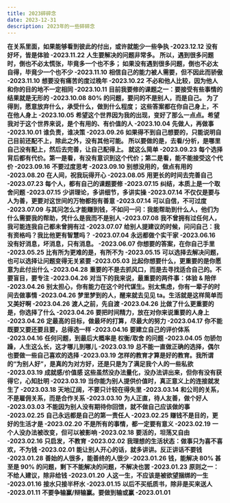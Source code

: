 ```yaml
---
title: 2023碎碎念
date: 2023-12-31
description: 2023年的一些碎碎念
---
```


<a className="block h-full rounded-lg border border-gray-700 p-4 hover:border-pink-600">
  <strong className="font-medium text-white">在关系里面，如果能够看到彼此的付出，或许就能少一些争执 -2023.12.12</strong>
</a>
     
<a className="block h-full rounded-lg border border-gray-700 p-4 hover:border-pink-600">
  <strong className="font-medium text-white">没有好坏，皆是体验 -2023.11.22</strong>
</a>
   
<a className="block h-full rounded-lg border border-gray-700 p-4 hover:border-pink-600">
  <strong className="font-medium text-white">人生要解决的问题非常多。
    所以，遇到很多问题时，倒也不必太慌张，毕竟多一个也不多；
    如果没有遇到很多问题，倒也不必太自得，毕竟少一个也不少 -2023.11.10</strong>
</a>

<a className="block h-full rounded-lg border border-gray-700 p-4 hover:border-pink-600">
  <strong className="font-medium text-white">相信自己的能力被人需要，但不因此而骄傲 -2023.11.10</strong>
</a>

<a className="block h-full rounded-lg border border-gray-700 p-4 hover:border-pink-600">
  <strong className="font-medium text-white">想要没有痛苦的度过晚年 -2023.10.22</strong>
</a>

<a className="block h-full rounded-lg border border-gray-700 p-4 hover:border-pink-600">
  <strong className="font-medium text-white">不必和他人比较，因为他人和你的目的地不一定相同 -2023.10.11</strong>
</a>

<a className="block h-full rounded-lg border border-gray-700 p-4 hover:border-pink-600">
  <strong className="font-medium text-white">目前我要修的课题之一：要接受有些事情的结果就是无形的 -2023.10.08</strong>
</a>

<a className="block h-full rounded-lg border border-gray-700 p-4 hover:border-pink-600">
  <strong className="font-medium text-white">80% 的问题，要问的不是别人，而是自己。
    为了得到，愿意放弃什么，承受什么，做到什么程度；
    这些答案都在你自己身上，不在他人身上 -2023.10.05</strong>
</a>

<a className="block h-full rounded-lg border border-gray-700 p-4 hover:border-pink-600">
  <strong className="font-medium text-white">希望这个世界因为我的出现，变好了那么一点点。希望我对于这个世界来说，是个有用的、有价值的人 -2023.10.04</strong>
</a>

<a className="block h-full rounded-lg border border-gray-700 p-4 hover:border-pink-600">
  <strong className="font-medium text-white">先做人，再做事 -2023.10.01</strong>
</a>

<a className="block h-full rounded-lg border border-gray-700 p-4 hover:border-pink-600">
  <strong className="font-medium text-white">谁负责，谁决策 -2023.09.26</strong>
</a>

<a className="block h-full rounded-lg border border-gray-700 p-4 hover:border-pink-600">
  <strong className="font-medium text-white">如果得不到自己想要的，只能说明自己目前还配不上，除此之外，没有其他可能。
    所以要做的是，去看/分析，是哪里自己没有配上，然后去完善，让自己配得上。
    就这么简单 -2023.09.23</strong>
</a>

<a className="block h-full rounded-lg border border-gray-700 p-4 hover:border-pink-600">
  <strong className="font-medium text-white">每个选择背后都有代价。第一是看，有没有意识到这个代价；第二是看，能不能接受这个代价 -2023.09.16</strong>
</a>

<a className="block h-full rounded-lg border border-gray-700 p-4 hover:border-pink-600">
  <strong className="font-medium text-white">不要过度思考 -2023.09.10</strong>
</a>

<a className="block h-full rounded-lg border border-gray-700 p-4 hover:border-pink-600">
  <strong className="font-medium text-white">别想没用的，做点有用的 -2023.08.20</strong>
</a>

<a className="block h-full rounded-lg border border-gray-700 p-4 hover:border-pink-600">
  <strong className="font-medium text-white"> 在人间，祝我玩得开心 -2023.08.05</strong>
</a>

<a className="block h-full rounded-lg border border-gray-700 p-4 hover:border-pink-600">
  <strong className="font-medium text-white">用更长的时间去完善自己 -2023.07.23</strong>
</a>

<a className="block h-full rounded-lg border border-gray-700 p-4 hover:border-pink-600">
  <strong className="font-medium text-white"> 每个人，都有自己的课题要修 -2023.07.15</strong>
</a>

<a className="block h-full rounded-lg border border-gray-700 p-4 hover:border-pink-600">
  <strong className="font-medium text-white">纠结，本质上是一个取舍问题 -2023.07.15</strong>
</a>

<a className="block h-full rounded-lg border border-gray-700 p-4 hover:border-pink-600">
  <strong className="font-medium text-white">少讲理论，多讲细节，多讲实操 -2023.07.14</strong>
</a>

<a className="block h-full rounded-lg border border-gray-700 p-4 hover:border-pink-600">
  <strong className="font-medium text-white">不仅仅是要与人为善，更要对这世间的万物都抱有善意 -2023.07.14</strong>
</a>

<a className="block h-full rounded-lg border border-gray-700 p-4 hover:border-pink-600">
  <strong className="font-medium text-white">可以自信，不可过度 -2023.07.09</strong>
</a>

<a className="block h-full rounded-lg border border-gray-700 p-4 hover:border-pink-600">
  <strong className="font-medium text-white">与其问怎么才能赚到钱，不如问一问：我能帮助到什么人，他们为什么需要我的帮助，凭什么是我而不是别人 -2023.07.08</strong>
</a>

<a className="block h-full rounded-lg border border-gray-700 p-4 hover:border-pink-600">
  <strong className="font-medium text-white">我不曾拥有过任何人，我可能连我自己都未曾拥有过 -2023.07.07</strong>
</a>

<a className="block h-full rounded-lg border border-gray-700 p-4 hover:border-pink-600">
  <strong className="font-medium text-white">给别人提建议的时候，问问自己：我有资格吗？我比他更有智慧吗？ -2023.07.04</strong>
</a>

<a className="block h-full rounded-lg border border-gray-700 p-4 hover:border-pink-600">
  <strong className="font-medium text-white">永远都做个实干家 -2023.06.16</strong>
</a>

<a className="block h-full rounded-lg border border-gray-700 p-4 hover:border-pink-600">
  <strong className="font-medium text-white">没有好消息，坏消息，只有消息。 -2023.06.07</strong>
</a>

<a className="block h-full rounded-lg border border-gray-700 p-4 hover:border-pink-600">
  <strong className="font-medium text-white">你想要的答案，在你自己手里 -2023.05.25</strong>
</a>

<a className="block h-full rounded-lg border border-gray-700 p-4 hover:border-pink-600">
  <strong className="font-medium text-white">比有所为更难的是，有所不为 -2023.05.15</strong>
</a>

<a className="block h-full rounded-lg border border-gray-700 p-4 hover:border-pink-600">
  <strong className="font-medium text-white">可以选择去解决问题，也可以选择让问题变得无关紧要 -2023.05.03</strong>
</a>

<a className="block h-full rounded-lg border border-gray-700 p-4 hover:border-pink-600">
  <strong className="font-medium text-white">比起你想要什么，更重要的是你愿意为此付出什么 -2023.04.28</strong>
</a>

<a className="block h-full rounded-lg border border-gray-700 p-4 hover:border-pink-600">
  <strong className="font-medium text-white">重要的不是去抓风口，而是去寻找适合自己的。不要盲目，要专注 -2023.04.26</strong>
</a>

<a className="block h-full rounded-lg border border-gray-700 p-4 hover:border-pink-600">
  <strong className="font-medium text-white">对当下的我来说，最重要的两件事：体验 & 陪伴 -2023.04.26</strong>
</a>

<a className="block h-full rounded-lg border border-gray-700 p-4 hover:border-pink-600">
  <strong className="font-medium text-white">别太担心，你有能力在这个时代谋生。别太焦虑，你有一辈子的时间去做事情 -2023.04.26</strong>
</a>

<a className="block h-full rounded-lg border border-gray-700 p-4 hover:border-pink-600">
  <strong className="font-medium text-white">梦里梦到的人，醒来就去见见 ta。生活就是这样简单而又美好啊 -2023.04.26</strong>
</a>

<a className="block h-full rounded-lg border border-gray-700 p-4 hover:border-pink-600">
  <strong className="font-medium text-white">渡人之前，先自渡 -2023.04.26</strong>
</a>

<a className="block h-full rounded-lg border border-gray-700 p-4 hover:border-pink-600">
  <strong className="font-medium text-white">比做了什么更重要的是，你选择了什么 -2023.04.26</strong>
</a>

<a className="block h-full rounded-lg border border-gray-700 p-4 hover:border-pink-600">
  <strong className="font-medium text-white">要把时间精力，放在对你来说重要的人身上 -2023.04.26</strong>
</a>
  
<a className="block h-full rounded-lg border border-gray-700 p-4 hover:border-pink-600">
  <strong className="font-medium text-white">定最高的目标，做最坏的打算，尽最大的努力 -2023.04.17</strong>
</a>

<a className="block h-full rounded-lg border border-gray-700 p-4 hover:border-pink-600">
  <strong className="font-medium text-white">你不能既要又要还要且要，总得选一样 -2023.04.16</strong>
</a>

<a className="block h-full rounded-lg border border-gray-700 p-4 hover:border-pink-600">
  <strong className="font-medium text-white">要建立自己的评价体系 -2023.04.16</strong>
</a>

<a className="block h-full rounded-lg border border-gray-700 p-4 hover:border-pink-600">
  <strong className="font-medium text-white">任何问题，到最后大概率是 权衡/取舍 的问题 -2023.04.05</strong>
</a>

<a className="block h-full rounded-lg border border-gray-700 p-4 hover:border-pink-600">
  <strong className="font-medium text-white">勿骄勿躁，人生这么长，这才哪儿到哪儿 -2023.03.19</strong>
</a>

<a className="block h-full rounded-lg border border-gray-700 p-4 hover:border-pink-600">
  <strong className="font-medium text-white">总不能一直做正确的选择，偶尔也要做一些自己喜欢的选择 -2023.03.19</strong>
</a>
   
<a className="block h-full rounded-lg border border-gray-700 p-4 hover:border-pink-600">
  <strong className="font-medium text-white">怎样的教育才算是好的教育。我所谓的“为别人好”，是真的为对方好，还是只是为了满足我个人的一些私欲 -2023.03.19</strong>
</a>
   
<a className="block h-full rounded-lg border border-gray-700 p-4 hover:border-pink-600">
  <strong className="font-medium text-white">成就感/价值感 这些虽然没办法量化，没办法讲出来，但你有没有获得它，心知肚明 -2023.03.19</strong>
</a>
  
<a className="block h-full rounded-lg border border-gray-700 p-4 hover:border-pink-600">
  <strong className="font-medium text-white">当你能为别人提供价值时，真正意义上的连接就发生了 -2023.03.18</strong>
</a>

<a className="block h-full rounded-lg border border-gray-700 p-4 hover:border-pink-600">
  <strong className="font-medium text-white">天地辽阔，不要只计较在得失里 -2023.03.14</strong>
</a>
   
<a className="block h-full rounded-lg border border-gray-700 p-4 hover:border-pink-600">
  <strong className="font-medium text-white"> 和公司的关系，不是雇佣关系，而是合作关系 -2023.03.10</strong>
</a>
  
<a className="block h-full rounded-lg border border-gray-700 p-4 hover:border-pink-600">
  <strong className="font-medium text-white">为人正直，待人友善，做个好人 -2023.03.03</strong>
</a>
 
<a className="block h-full rounded-lg border border-gray-700 p-4 hover:border-pink-600">
  <strong className="font-medium text-white">不能因为别人没有期待你回馈，就不做自己应该做的事 -2023.02.25</strong>
</a>

<a className="block h-full rounded-lg border border-gray-700 p-4 hover:border-pink-600">
  <strong className="font-medium text-white">自己永远都是自己的第一责任人 -2023.02.25</strong>
</a>

<a className="block h-full rounded-lg border border-gray-700 p-4 hover:border-pink-600">
  <strong className="font-medium text-white">赚钱不是目的，更好的生活才是 -2023.02.20</strong>
</a>

<a className="block h-full rounded-lg border border-gray-700 p-4 hover:border-pink-600">
  <strong className="font-medium text-white">不是所有的事情，都一定要有意义 -2023.02.19</strong>
</a>

<a className="block h-full rounded-lg border border-gray-700 p-4 hover:border-pink-600">
  <strong className="font-medium text-white">一个人没办法被改变，但可以被影响 -2023.02.18</strong>
</a>

<a className="block h-full rounded-lg border border-gray-700 p-4 hover:border-pink-600">
  <strong className="font-medium text-white">要活的，坦荡又自由 -2023.02.16</strong>
</a>

<a className="block h-full rounded-lg border border-gray-700 p-4 hover:border-pink-600">
  <strong className="font-medium text-white">只启发，不教育 -2023.02.02</strong>
</a>

<a className="block h-full rounded-lg border border-gray-700 p-4 hover:border-pink-600">
  <strong className="font-medium text-white">我理想的生活状态：做事只为喜不喜欢，不为钱 -2023.02.01</strong>
</a>

<a className="block h-full rounded-lg border border-gray-700 p-4 hover:border-pink-600">
  <strong className="font-medium text-white"> 能让别人开心的话，就多讲讲。反正讲话不要钱 -2023.01.28</strong>
</a>

<a className="block h-full rounded-lg border border-gray-700 p-4 hover:border-pink-600">
  <strong className="font-medium text-white">善始的人很多，能善终的人很少 -2023.01.26</strong>
</a>

<a className="block h-full rounded-lg border border-gray-700 p-4 hover:border-pink-600">
  <strong className="font-medium text-white">钱，能解决 80% 甚至是 90% 的问题，剩下不能解决的问题，不解决也罢 -2023.01.23</strong>
</a>

<a className="block h-full rounded-lg border border-gray-700 p-4 hover:border-pink-600">
  <strong className="font-medium text-white">原则之一：不给人建议，除非给钱 -2023.01.20</strong>
</a>

<a className="block h-full rounded-lg border border-gray-700 p-4 hover:border-pink-600">
  <strong className="font-medium text-white">人这一生，不应该是被欲望捆绑的一生 -2023.01.16</strong>
</a>

<a className="block h-full rounded-lg border border-gray-700 p-4 hover:border-pink-600">
  <strong className="font-medium text-white">接水只接半杯水 -2023.01.15</strong>
</a>

<a className="block h-full rounded-lg border border-gray-700 p-4 hover:border-pink-600">
  <strong className="font-medium text-white">以后不买纸质书，除非是买来送人 -2023.01.11</strong>
</a>

<a className="block h-full rounded-lg border border-gray-700 p-4 hover:border-pink-600">
  <strong className="font-medium text-white">不要争输赢/辩输赢。要做到输或赢 -2023.01.01</strong>
</a>
